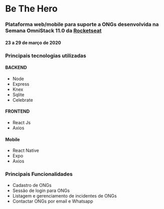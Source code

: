 # Be The Hero
### Plataforma web/mobile para suporte a ONGs desenvolvida na Semana OmniStack 11.0 da [Rocketseat](https://rocketseat.com.br/)
#### 23 a 29 de março de 2020

### Principais tecnologias utilizadas
#### BACKEND
- Node
- Express
- Knex
- Sqlite
- Celebrate

#### FRONTEND
- React Js
- Axios

#### Mobile
- React Native
- Expo
- Axios

### Principais Funcionalidades
- Cadastro de ONGs
- Sessão de login para ONGs
- Listagem e gerenciamento de incidentes de ONGs
- Contactar ONGs por email e Whatsapp